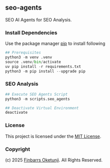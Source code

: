 ## seo-agents

SEO AI Agents for SEO Analysis.

### Install Dependencies

Use the package manager [pip](https://pip.pypa.io/en/stable/) to install following

```python
## Prerequisites
python3 -m venv .venv
source .venv/bin/activate
uv pip install -r requirements.txt
python3 -m pip install --upgrade pip
```

### SEO Analysis

```python
## Execute SEO Agents Script
python3 -m scripts.seo_agents

## Deactivate Virtual Environment
deactivate
```

### License

This project is licensed under the [MIT License](./LICENSE).

### Copyright

(c) 2025 [Finbarrs Oketunji](https://finbarrs.eu). All Rights Reserved.